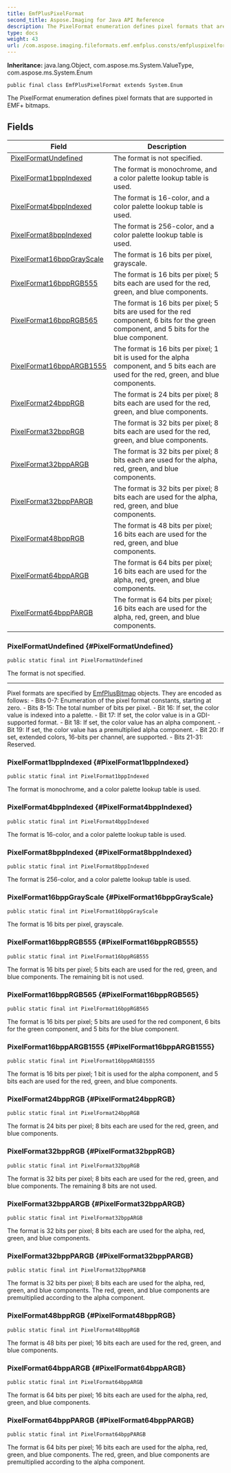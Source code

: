 ```yaml
---
title: EmfPlusPixelFormat
second_title: Aspose.Imaging for Java API Reference
description: The PixelFormat enumeration defines pixel formats that are supported in EMF bitmaps.
type: docs
weight: 43
url: /com.aspose.imaging.fileformats.emf.emfplus.consts/emfpluspixelformat/
---
```

**Inheritance:**
java.lang.Object, com.aspose.ms.System.ValueType, com.aspose.ms.System.Enum
```
public final class EmfPlusPixelFormat extends System.Enum
```

The PixelFormat enumeration defines pixel formats that are supported in EMF+ bitmaps.
## Fields

| Field | Description |
| --- | --- |
| [PixelFormatUndefined](#PixelFormatUndefined) | The format is not specified. |
| [PixelFormat1bppIndexed](#PixelFormat1bppIndexed) | The format is monochrome, and a color palette lookup table is used. |
| [PixelFormat4bppIndexed](#PixelFormat4bppIndexed) | The format is 16-color, and a color palette lookup table is used. |
| [PixelFormat8bppIndexed](#PixelFormat8bppIndexed) | The format is 256-color, and a color palette lookup table is used. |
| [PixelFormat16bppGrayScale](#PixelFormat16bppGrayScale) | The format is 16 bits per pixel, grayscale. |
| [PixelFormat16bppRGB555](#PixelFormat16bppRGB555) | The format is 16 bits per pixel; 5 bits each are used for the red, green, and blue components. |
| [PixelFormat16bppRGB565](#PixelFormat16bppRGB565) | The format is 16 bits per pixel; 5 bits are used for the red component, 6 bits for the green component, and 5 bits for the blue component. |
| [PixelFormat16bppARGB1555](#PixelFormat16bppARGB1555) | The format is 16 bits per pixel; 1 bit is used for the alpha component, and 5 bits each are used for the red, green, and blue components. |
| [PixelFormat24bppRGB](#PixelFormat24bppRGB) | The format is 24 bits per pixel; 8 bits each are used for the red, green, and blue components. |
| [PixelFormat32bppRGB](#PixelFormat32bppRGB) | The format is 32 bits per pixel; 8 bits each are used for the red, green, and blue components. |
| [PixelFormat32bppARGB](#PixelFormat32bppARGB) | The format is 32 bits per pixel; 8 bits each are used for the alpha, red, green, and blue components. |
| [PixelFormat32bppPARGB](#PixelFormat32bppPARGB) | The format is 32 bits per pixel; 8 bits each are used for the alpha, red, green, and blue components. |
| [PixelFormat48bppRGB](#PixelFormat48bppRGB) | The format is 48 bits per pixel; 16 bits each are used for the red, green, and blue components. |
| [PixelFormat64bppARGB](#PixelFormat64bppARGB) | The format is 64 bits per pixel; 16 bits each are used for the alpha, red, green, and blue components. |
| [PixelFormat64bppPARGB](#PixelFormat64bppPARGB) | The format is 64 bits per pixel; 16 bits each are used for the alpha, red, green, and blue components. |
### PixelFormatUndefined {#PixelFormatUndefined}
```
public static final int PixelFormatUndefined
```


The format is not specified.

--------------------

Pixel formats are specified by [EmfPlusBitmap](../../com.aspose.imaging.fileformats.emf.emfplus.objects/emfplusbitmap) objects. They are encoded as follows: - Bits 0-7: Enumeration of the pixel format constants, starting at zero. - Bits 8-15: The total number of bits per pixel. - Bit 16: If set, the color value is indexed into a palette. - Bit 17: If set, the color value is in a GDI-supported format. - Bit 18: If set, the color value has an alpha component. - Bit 19: If set, the color value has a premultiplied alpha component. - Bit 20: If set, extended colors, 16-bits per channel, are supported. - Bits 21-31: Reserved.

### PixelFormat1bppIndexed {#PixelFormat1bppIndexed}
```
public static final int PixelFormat1bppIndexed
```


The format is monochrome, and a color palette lookup table is used.

### PixelFormat4bppIndexed {#PixelFormat4bppIndexed}
```
public static final int PixelFormat4bppIndexed
```


The format is 16-color, and a color palette lookup table is used.

### PixelFormat8bppIndexed {#PixelFormat8bppIndexed}
```
public static final int PixelFormat8bppIndexed
```


The format is 256-color, and a color palette lookup table is used.

### PixelFormat16bppGrayScale {#PixelFormat16bppGrayScale}
```
public static final int PixelFormat16bppGrayScale
```


The format is 16 bits per pixel, grayscale.

### PixelFormat16bppRGB555 {#PixelFormat16bppRGB555}
```
public static final int PixelFormat16bppRGB555
```


The format is 16 bits per pixel; 5 bits each are used for the red, green, and blue components. The remaining bit is not used.

### PixelFormat16bppRGB565 {#PixelFormat16bppRGB565}
```
public static final int PixelFormat16bppRGB565
```


The format is 16 bits per pixel; 5 bits are used for the red component, 6 bits for the green component, and 5 bits for the blue component.

### PixelFormat16bppARGB1555 {#PixelFormat16bppARGB1555}
```
public static final int PixelFormat16bppARGB1555
```


The format is 16 bits per pixel; 1 bit is used for the alpha component, and 5 bits each are used for the red, green, and blue components.

### PixelFormat24bppRGB {#PixelFormat24bppRGB}
```
public static final int PixelFormat24bppRGB
```


The format is 24 bits per pixel; 8 bits each are used for the red, green, and blue components.

### PixelFormat32bppRGB {#PixelFormat32bppRGB}
```
public static final int PixelFormat32bppRGB
```


The format is 32 bits per pixel; 8 bits each are used for the red, green, and blue components. The remaining 8 bits are not used.

### PixelFormat32bppARGB {#PixelFormat32bppARGB}
```
public static final int PixelFormat32bppARGB
```


The format is 32 bits per pixel; 8 bits each are used for the alpha, red, green, and blue components.

### PixelFormat32bppPARGB {#PixelFormat32bppPARGB}
```
public static final int PixelFormat32bppPARGB
```


The format is 32 bits per pixel; 8 bits each are used for the alpha, red, green, and blue components. The red, green, and blue components are premultiplied according to the alpha component.

### PixelFormat48bppRGB {#PixelFormat48bppRGB}
```
public static final int PixelFormat48bppRGB
```


The format is 48 bits per pixel; 16 bits each are used for the red, green, and blue components.

### PixelFormat64bppARGB {#PixelFormat64bppARGB}
```
public static final int PixelFormat64bppARGB
```


The format is 64 bits per pixel; 16 bits each are used for the alpha, red, green, and blue components.

### PixelFormat64bppPARGB {#PixelFormat64bppPARGB}
```
public static final int PixelFormat64bppPARGB
```


The format is 64 bits per pixel; 16 bits each are used for the alpha, red, green, and blue components. The red, green, and blue components are premultiplied according to the alpha component.

